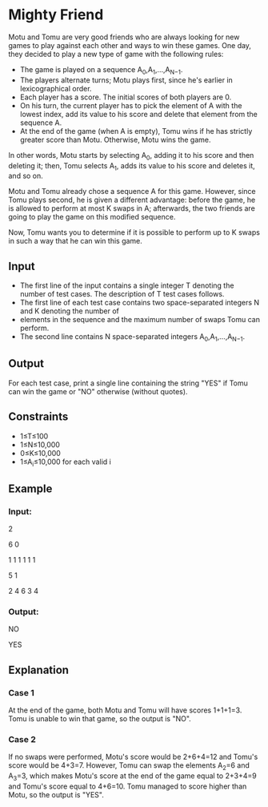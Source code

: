 # Mighty Friend

Motu and Tomu are very good friends who are always looking for new games to play against each other and ways to win these games. 
One day, they decided to play a new type of game with the following rules:

- The game is played on a sequence A<sub>0</sub>,A<sub>1</sub>,…,A<sub>N−1</sub>.
- The players alternate turns; Motu plays first, since he's earlier in lexicographical order.
- Each player has a score. The initial scores of both players are 0.
- On his turn, the current player has to pick the element of A with the lowest index, add its value to his score and delete that element from the sequence A.
- At the end of the game (when A is empty), Tomu wins if he has strictly greater score than Motu. Otherwise, Motu wins the game.

In other words, Motu starts by selecting A<sub>0</sub>, adding it to his score and 
then deleting it; then, Tomu selects A<sub>1</sub>, adds its value to his score and deletes it, and so on.

Motu and Tomu already chose a sequence A for this game. 
However, since Tomu plays second, he is given a different advantage: before the game, he is 
allowed to perform at most K swaps in A; afterwards, the two friends are going to play the game on this modified sequence.

Now, Tomu wants you to determine if it is possible to perform up to K swaps in such a way that he can win this game.

## Input

- The first line of the input contains a single integer T denoting the number of test cases. The description of T test cases follows.
- The first line of each test case contains two space-separated integers N and K denoting the number of 
- elements in the sequence and the maximum number of swaps Tomu can perform.
- The second line contains N space-separated integers A<sub>0</sub>,A<sub>1</sub>,…,A<sub>N−1</sub>.

## Output

For each test case, print a single line containing the string "YES" if Tomu can win the game or "NO" otherwise (without quotes).

## Constraints

- 1≤T≤100
- 1≤N≤10,000
- 0≤K≤10,000
- 1≤A<sub>i</sub>≤10,000 for each valid i

## Example

### Input:

2

6 0

1 1 1 1 1 1

5 1

2 4 6 3 4

### Output:

NO

YES

## Explanation

### Case 1

At the end of the game, both Motu and Tomu will have scores 1+1+1=3. Tomu is unable to win that game, so the output is "NO".

### Case 2

If no swaps were performed, Motu's score would be 2+6+4=12 and Tomu's score would be 4+3=7. 
However, Tomu can swap the elements A<sub>2</sub>=6 and A<sub>3</sub>=3, which makes Motu's score at the end of the 
game equal to 2+3+4=9 and Tomu's score equal to 4+6=10. Tomu managed to score higher than Motu, so the output is "YES".
